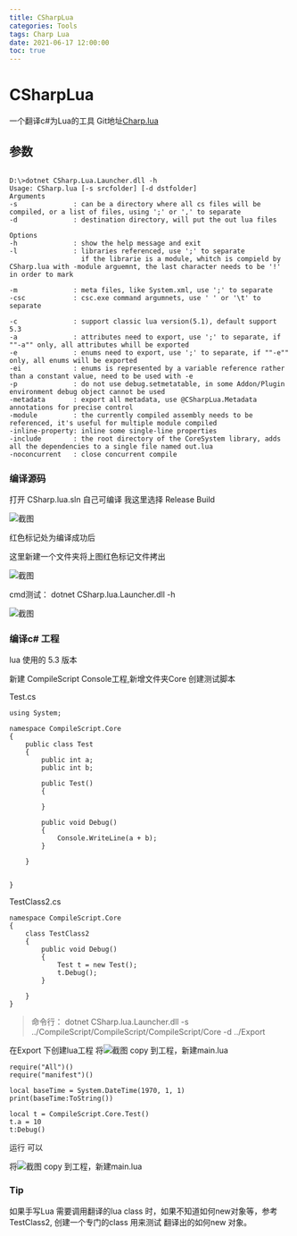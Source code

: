 ```yaml
---
title: CSharpLua
categories: Tools
tags: Charp Lua
date: 2021-06-17 12:00:00
toc: true
---
```



# CSharpLua 

一个翻译c#为Lua的工具 
Git地址[Charp.lua](https://github.com/yanghuan/CSharp.lua.git)

## 参数

```

D:\>dotnet CSharp.Lua.Launcher.dll -h
Usage: CSharp.lua [-s srcfolder] [-d dstfolder]
Arguments
-s              : can be a directory where all cs files will be compiled, or a list of files, using ';' or ',' to separate
-d              : destination directory, will put the out lua files

Options
-h              : show the help message and exit
-l              : libraries referenced, use ';' to separate
                  if the librarie is a module, whitch is compield by CSharp.lua with -module arguemnt, the last character needs to be '!' in order to mark  

-m              : meta files, like System.xml, use ';' to separate
-csc            : csc.exe command argumnets, use ' ' or '\t' to separate

-c              : support classic lua version(5.1), default support 5.3
-a              : attributes need to export, use ';' to separate, if ""-a"" only, all attributes whill be exported
-e              : enums need to export, use ';' to separate, if ""-e"" only, all enums will be exported
-ei             : enums is represented by a variable reference rather than a constant value, need to be used with -e
-p              : do not use debug.setmetatable, in some Addon/Plugin environment debug object cannot be used
-metadata       : export all metadata, use @CSharpLua.Metadata annotations for precise control
-module         : the currently compiled assembly needs to be referenced, it's useful for multiple module compiled
-inline-property: inline some single-line properties
-include        : the root directory of the CoreSystem library, adds all the dependencies to a single file named out.lua
-noconcurrent   : close concurrent compile

```

### 编译源码

打开 CSharp.lua.sln 
自己可编译 我这里选择 Release Build

![截图](/images/csharplua/2.png)

红色标记处为编译成功后
 

这里新建一个文件夹将上图红色标记文件拷出

![截图](/images/csharplua/3.png)

cmd测试： dotnet CSharp.lua.Launcher.dll -h

![截图](/images/csharplua/1.png)


### 编译c# 工程

lua 使用的 5.3 版本

新建 CompileScript Console工程,新增文件夹Core
创建测试脚本 

Test.cs
```
using System;

namespace CompileScript.Core
{
    public class Test
    {
        public int a;
        public int b;

        public Test()
        {
            
        }

        public void Debug()
        {
            Console.WriteLine(a + b);
        }

    }
    
    
}

```
TestClass2.cs

```
namespace CompileScript.Core
{
    class TestClass2
    {
        public void Debug()
        {
            Test t = new Test();
            t.Debug();
        }

    }
}

```

> 命令行： dotnet CSharp.lua.Launcher.dll -s ../CompileScript/CompileScript/CompileScript/Core -d ../Export


在Export 下创建lua工程
将![截图](/images/csharplua/4.png) copy 到工程，新建main.lua

```
require("All")()
require("manifest")()

local baseTime = System.DateTime(1970, 1, 1)
print(baseTime:ToString())

local t = CompileScript.Core.Test()
t.a = 10
t:Debug()
```
运行 可以

将![截图](/images/csharplua/5.png) copy 到工程，新建main.lua

### Tip

如果手写Lua 需要调用翻译的lua class 时，如果不知道如何new对象等，参考TestClass2, 创建一个专门的class 用来测试 翻译出的如何new 对象。

